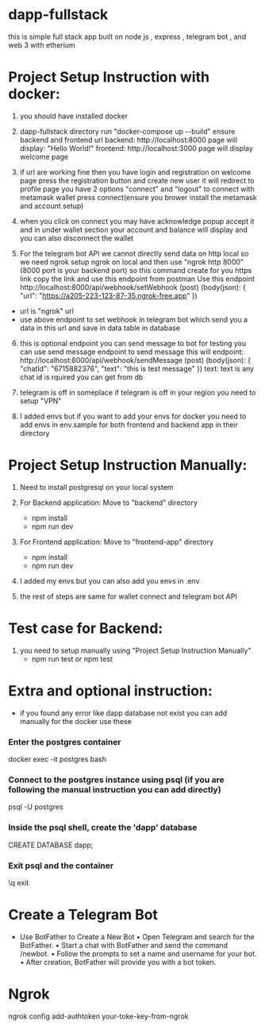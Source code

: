 # dapp-fullstack
this is simple full stack app built on node js , express , telegram bot , and web 3 with etherium


# Project Setup Instruction with docker:
1. you should have installed docker
2. dapp-fullstack directory run "docker-compose up --build"
    ensure backend and frontend url
    backend: http://localhost:8000   page will display:  "Hello World!"
    frontend: http://localhost:3000  page will display welcome page

3. if url are working fine then you have login and registration on welcome page press the registration button and create new user it will redirect to profile page 
  you have 2 options "connect" and "logout" to connect with metamask wallet press connect(ensure you brower install the metamask and account setup)
4. when you click on connect you may have acknowledge popup accept it and in under wallet section your account and balance will display and you can also disconnect the wallet
5. For the telegram bot API we cannot directly send data on http local so we need ngrok setup ngrok on local
    and then use "ngrok http 8000" (8000 port is your backend port)  so this command create for you https link copy the link 
    and use this endpoint from postman
     Use this endpoint http://localhost:8000/api/webhook/setWebhook (post)  (body(json): {
    "url": "https://a205-223-123-87-35.ngrok-free.app" 
})

- url is "ngrok" url
- use above endpoint to set webhook in telegram bot which send you a data in this url and save in data table in database

6. this is optional endpoint you can send message to bot for testing
you can use send message endpoint to send message this will endpoint: http://localhost:8000/api/webhook/sendMessage  (post)  (body(json): {
    "chatId": "6715882376",
    "text": "this is test message"
})
text: text is any
chat id is rquired you can get from db 

7. telegram is off in someplace if telegram is off in your region you need to setup "VPN"

8. I added envs but if you want to add your envs for docker you need to add envs in env.sample for both frontend and backend app in their directory



# Project Setup Instruction Manually:

1. Need to install postgresql on your local system
2. For Backend application: Move to "backend" directory 
    - npm install
    - npm run dev

3. For Frontend application: Move to "frontend-app" directory 
    - npm install
    - npm run dev
4. I added my envs but you can also add you envs in .env 

5. the rest of steps are same for wallet connect and telegram bot API


# Test case for Backend:

1. you need to setup manually using "Project Setup Instruction Manually"
   - npm run test or npm test


# Extra and optional instruction:

- if you found any error like dapp database not exist you can add manually
for the docker use these

### Enter the postgres container
docker exec -it postgres bash

### Connect to the postgres instance using psql (if you are following the manual instruction you can add directly)
psql -U postgres

### Inside the psql shell, create the 'dapp' database
CREATE DATABASE dapp;

### Exit psql and the container
\q
exit

# Create a Telegram Bot
- Use BotFather to Create a New Bot
•	Open Telegram and search for the BotFather.
•	Start a chat with BotFather and send the command /newbot.
•	Follow the prompts to set a name and username for your bot.
•	After creation, BotFather will provide you with a bot token.

# Ngrok
ngrok config add-authtoken your-toke-key-from-ngrok

